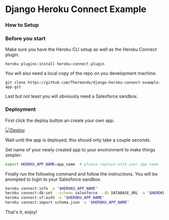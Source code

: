 # Django Heroku Connect Example

### How to Setup

### Before you start

Make sure you have the Heroku CLI setup as well as the Heroku Connect plugin.

```shell
heroku plugins:install heroku-connect-plugin
```

You will also need a local copy of the repo on you development machine.

```shell
git clone https://github.com/Thermondo/django-heroku-connect-example-app.git
```

Last but not least you will obviously need a Salesforce sandbox.

### Deployment

First click the deploy button an create your own app.

[![Deploy](https://www.herokucdn.com/deploy/button.svg)](https://heroku.com/deploy?template=https://github.com/Thermondo/django-heroku-connect-example-app)

Wait until the app is deployed, this should only take a couple seconds.

Set name of your newly created app to your environment to make things simpler:

```bash
export HEROKU_APP_NAME=app_name  # please replace with your app name
```

Finally run the following command and follow the instructions. You will be
prompted to login to your Salesforce sandbox. 

```bash
heroku connect:info -a "$HEROKU_APP_NAME"
heroku connect:db:set --schema salesforce --db DATABASE_URL -a "$HEROKU_APP_NAME"
heroku connect:sf:auth -a "$HEROKU_APP_NAME"
heroku connect:import schema.json -a "$HEROKU_APP_NAME"
```

That's it, enjoy!
